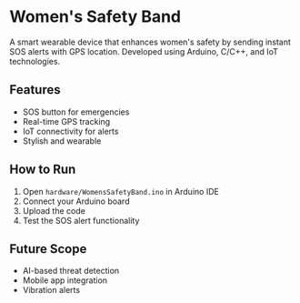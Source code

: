 # Women's Safety Band

A smart wearable device that enhances women's safety by sending instant SOS alerts with GPS location. Developed using Arduino, C/C++, and IoT technologies.

## Features
- SOS button for emergencies
- Real-time GPS tracking
- IoT connectivity for alerts
- Stylish and wearable

## How to Run
1. Open `hardware/WomensSafetyBand.ino` in Arduino IDE
2. Connect your Arduino board
3. Upload the code
4. Test the SOS alert functionality

## Future Scope
- AI-based threat detection
- Mobile app integration
- Vibration alerts
